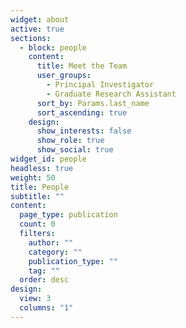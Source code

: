 ```yaml
---
widget: about
active: true
sections:
  - block: people
    content:
      title: Meet the Team
      user_groups:
        - Principal Investigator
        - Graduate Research Assistant
      sort_by: Params.last_name
      sort_ascending: true
    design:
      show_interests: false
      show_role: true
      show_social: true
widget_id: people
headless: true
weight: 50
title: People
subtitle: ""
content:
  page_type: publication
  count: 0
  filters:
    author: ""
    category: ""
    publication_type: ""
    tag: ""
  order: desc
design:
  view: 3
  columns: "1"
---
```

